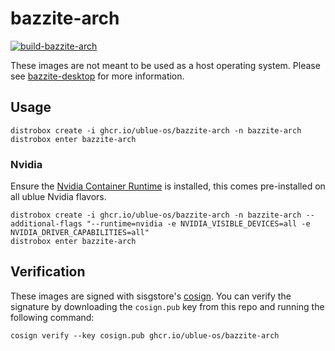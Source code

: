 # bazzite-arch

[![build-bazzite-arch](https://github.com/ublue-os/bazzite-arch/actions/workflows/build.yml/badge.svg)](https://github.com/ublue-os/bazzite-arch/actions/workflows/build.yml) 

These images are not meant to be used as a host operating system. Please see [bazzite-desktop](https://github.com/ublue-os/bazzite/) for more information.

## Usage

    distrobox create -i ghcr.io/ublue-os/bazzite-arch -n bazzite-arch
    distrobox enter bazzite-arch

### Nvidia

Ensure the [Nvidia Container Runtime](https://developer.nvidia.com/nvidia-container-runtime) is installed, this comes pre-installed on all ublue Nvidia flavors.

    distrobox create -i ghcr.io/ublue-os/bazzite-arch -n bazzite-arch --additional-flags "--runtime=nvidia -e NVIDIA_VISIBLE_DEVICES=all -e NVIDIA_DRIVER_CAPABILITIES=all"
    distrobox enter bazzite-arch

## Verification

These images are signed with sisgstore's [cosign](https://docs.sigstore.dev/cosign/overview/). You can verify the signature by downloading the `cosign.pub` key from this repo and running the following command:

    cosign verify --key cosign.pub ghcr.io/ublue-os/bazzite-arch
